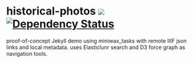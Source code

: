 # historical-photos ![](https://travis-ci.org/mnyrop/historical-photos.svg?branch=master) [![Dependency Status](https://gemnasium.com/badges/github.com/mnyrop/historical-photos.svg)](https://gemnasium.com/github.com/mnyrop/historical-photos)

proof-of-concept Jekyll demo using miniwax_tasks with remote IIIF json links and local metadata. uses Elasticlunr search and D3 force graph as navigation tools.
